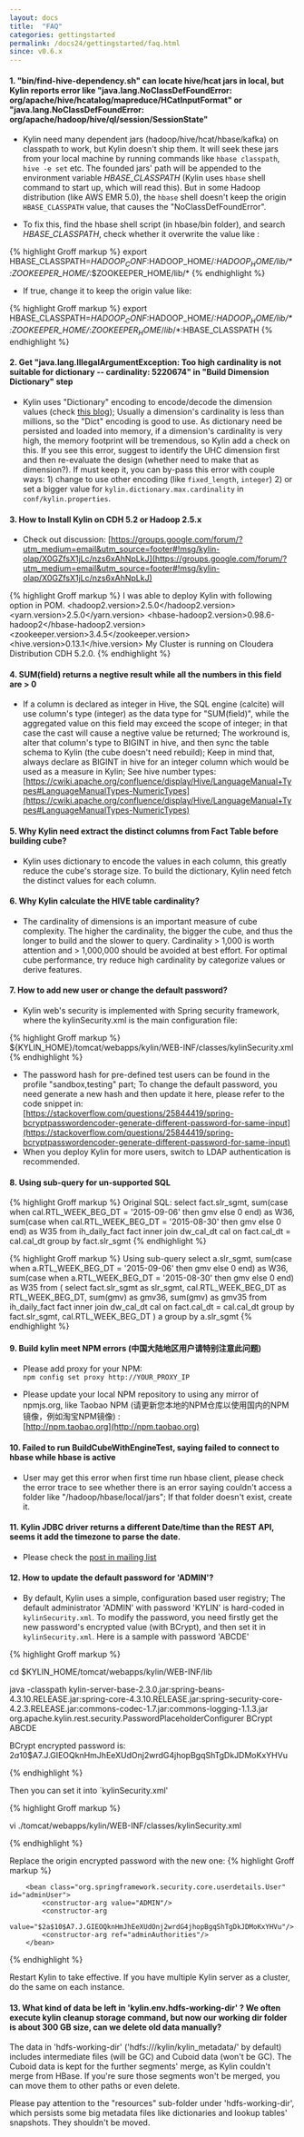 ```yaml
---
layout: docs
title:  "FAQ"
categories: gettingstarted
permalink: /docs24/gettingstarted/faq.html
since: v0.6.x
---
```


#### 1. "bin/find-hive-dependency.sh" can locate hive/hcat jars in local, but Kylin reports error like "java.lang.NoClassDefFoundError: org/apache/hive/hcatalog/mapreduce/HCatInputFormat" or "java.lang.NoClassDefFoundError: org/apache/hadoop/hive/ql/session/SessionState"

  * Kylin need many dependent jars (hadoop/hive/hcat/hbase/kafka) on classpath to work, but Kylin doesn't ship them. It will seek these jars from your local machine by running commands like `hbase classpath`, `hive -e set` etc. The founded jars' path will be appended to the environment variable *HBASE_CLASSPATH* (Kylin uses `hbase` shell command to start up, which will read this). But in some Hadoop distribution (like AWS EMR 5.0), the `hbase` shell doesn't keep the origin `HBASE_CLASSPATH` value, that causes the "NoClassDefFoundError".

  * To fix this, find the hbase shell script (in hbase/bin folder), and search *HBASE_CLASSPATH*, check whether it overwrite the value like :

  {% highlight Groff markup %}
  export HBASE_CLASSPATH=$HADOOP_CONF:$HADOOP_HOME/*:$HADOOP_HOME/lib/*:$ZOOKEEPER_HOME/*:$ZOOKEEPER_HOME/lib/*
  {% endhighlight %}

  * If true, change it to keep the origin value like:

   {% highlight Groff markup %}
  export HBASE_CLASSPATH=$HADOOP_CONF:$HADOOP_HOME/*:$HADOOP_HOME/lib/*:$ZOOKEEPER_HOME/*:$ZOOKEEPER_HOME/lib/*:$HBASE_CLASSPATH
  {% endhighlight %}

#### 2. Get "java.lang.IllegalArgumentException: Too high cardinality is not suitable for dictionary -- cardinality: 5220674" in "Build Dimension Dictionary" step

  * Kylin uses "Dictionary" encoding to encode/decode the dimension values (check [this blog](/blog/2015/08/13/kylin-dictionary/)); Usually a dimension's cardinality is less than millions, so the "Dict" encoding is good to use. As dictionary need be persisted and loaded into memory, if a dimension's cardinality is very high, the memory footprint will be tremendous, so Kylin add a check on this. If you see this error, suggest to identify the UHC dimension first and then re-evaluate the design (whether need to make that as dimension?). If must keep it, you can by-pass this error with couple ways: 1) change to use other encoding (like `fixed_length`, `integer`) 2) or set a bigger value for `kylin.dictionary.max.cardinality` in `conf/kylin.properties`.


#### 3. How to Install Kylin on CDH 5.2 or Hadoop 2.5.x

  * Check out discussion: [https://groups.google.com/forum/?utm_medium=email&utm_source=footer#!msg/kylin-olap/X0GZfsX1jLc/nzs6xAhNpLkJ](https://groups.google.com/forum/?utm_medium=email&utm_source=footer#!msg/kylin-olap/X0GZfsX1jLc/nzs6xAhNpLkJ)

  {% highlight Groff markup %}
  I was able to deploy Kylin with following option in POM.
  <hadoop2.version>2.5.0</hadoop2.version>
  <yarn.version>2.5.0</yarn.version>
  <hbase-hadoop2.version>0.98.6-hadoop2</hbase-hadoop2.version>
  <zookeeper.version>3.4.5</zookeeper.version>
  <hive.version>0.13.1</hive.version>
  My Cluster is running on Cloudera Distribution CDH 5.2.0.
  {% endhighlight %}


#### 4. SUM(field) returns a negtive result while all the numbers in this field are > 0
  * If a column is declared as integer in Hive, the SQL engine (calcite) will use column's type (integer) as the data type for "SUM(field)", while the aggregated value on this field may exceed the scope of integer; in that case the cast will cause a negtive value be returned; The workround is, alter that column's type to BIGINT in hive, and then sync the table schema to Kylin (the cube doesn't need rebuild); Keep in mind that, always declare as BIGINT in hive for an integer column which would be used as a measure in Kylin; See hive number types: [https://cwiki.apache.org/confluence/display/Hive/LanguageManual+Types#LanguageManualTypes-NumericTypes](https://cwiki.apache.org/confluence/display/Hive/LanguageManual+Types#LanguageManualTypes-NumericTypes)

#### 5. Why Kylin need extract the distinct columns from Fact Table before building cube?
  * Kylin uses dictionary to encode the values in each column, this greatly reduce the cube's storage size. To build the dictionary, Kylin need fetch the distinct values for each column.

#### 6. Why Kylin calculate the HIVE table cardinality?
  * The cardinality of dimensions is an important measure of cube complexity. The higher the cardinality, the bigger the cube, and thus the longer to build and the slower to query. Cardinality > 1,000 is worth attention and > 1,000,000 should be avoided at best effort. For optimal cube performance, try reduce high cardinality by categorize values or derive features.

#### 7. How to add new user or change the default password?
  * Kylin web's security is implemented with Spring security framework, where the kylinSecurity.xml is the main configuration file:

   {% highlight Groff markup %}
   ${KYLIN_HOME}/tomcat/webapps/kylin/WEB-INF/classes/kylinSecurity.xml
   {% endhighlight %}

  * The password hash for pre-defined test users can be found in the profile "sandbox,testing" part; To change the default password, you need generate a new hash and then update it here, please refer to the code snippet in: [https://stackoverflow.com/questions/25844419/spring-bcryptpasswordencoder-generate-different-password-for-same-input](https://stackoverflow.com/questions/25844419/spring-bcryptpasswordencoder-generate-different-password-for-same-input)
  * When you deploy Kylin for more users, switch to LDAP authentication is recommended.

#### 8. Using sub-query for un-supported SQL

{% highlight Groff markup %}
Original SQL:
select fact.slr_sgmt,
sum(case when cal.RTL_WEEK_BEG_DT = '2015-09-06' then gmv else 0 end) as W36,
sum(case when cal.RTL_WEEK_BEG_DT = '2015-08-30' then gmv else 0 end) as W35
from ih_daily_fact fact
inner join dw_cal_dt cal on fact.cal_dt = cal.cal_dt
group by fact.slr_sgmt
{% endhighlight %}

{% highlight Groff markup %}
Using sub-query
select a.slr_sgmt,
sum(case when a.RTL_WEEK_BEG_DT = '2015-09-06' then gmv else 0 end) as W36,
sum(case when a.RTL_WEEK_BEG_DT = '2015-08-30' then gmv else 0 end) as W35
from (
    select fact.slr_sgmt as slr_sgmt,
    cal.RTL_WEEK_BEG_DT as RTL_WEEK_BEG_DT,
    sum(gmv) as gmv36,
    sum(gmv) as gmv35
    from ih_daily_fact fact
    inner join dw_cal_dt cal on fact.cal_dt = cal.cal_dt
    group by fact.slr_sgmt, cal.RTL_WEEK_BEG_DT
) a
group by a.slr_sgmt
{% endhighlight %}

#### 9. Build kylin meet NPM errors (中国大陆地区用户请特别注意此问题)

  * Please add proxy for your NPM:  
  `npm config set proxy http://YOUR_PROXY_IP`

  * Please update your local NPM repository to using any mirror of npmjs.org, like Taobao NPM (请更新您本地的NPM仓库以使用国内的NPM镜像，例如淘宝NPM镜像) :  
  [http://npm.taobao.org](http://npm.taobao.org)

#### 10. Failed to run BuildCubeWithEngineTest, saying failed to connect to hbase while hbase is active
  * User may get this error when first time run hbase client, please check the error trace to see whether there is an error saying couldn't access a folder like "/hadoop/hbase/local/jars"; If that folder doesn't exist, create it.

#### 11. Kylin JDBC driver returns a different Date/time than the REST API, seems it add the timezone to parse the date.
  * Please check the [post in mailing list](http://apache-kylin.74782.x6.nabble.com/JDBC-query-result-Date-column-get-wrong-value-td5370.html)


#### 12. How to update the default password for 'ADMIN'?
  * By default, Kylin uses a simple, configuration based user registry; The default administrator 'ADMIN' with password 'KYLIN' is hard-coded in `kylinSecurity.xml`. To modify the password, you need firstly get the new password's encrypted value (with BCrypt), and then set it in `kylinSecurity.xml`. Here is a sample with password 'ABCDE'
  
{% highlight Groff markup %}

cd $KYLIN_HOME/tomcat/webapps/kylin/WEB-INF/lib

java -classpath kylin-server-base-2.3.0.jar:spring-beans-4.3.10.RELEASE.jar:spring-core-4.3.10.RELEASE.jar:spring-security-core-4.2.3.RELEASE.jar:commons-codec-1.7.jar:commons-logging-1.1.3.jar org.apache.kylin.rest.security.PasswordPlaceholderConfigurer BCrypt ABCDE

BCrypt encrypted password is:
$2a$10$A7.J.GIEOQknHmJhEeXUdOnj2wrdG4jhopBgqShTgDkJDMoKxYHVu

{% endhighlight %}

Then you can set it into `kylinSecurity.xml'

{% highlight Groff markup %}

vi ./tomcat/webapps/kylin/WEB-INF/classes/kylinSecurity.xml

{% endhighlight %}

Replace the origin encrypted password with the new one: 
{% highlight Groff markup %}

        <bean class="org.springframework.security.core.userdetails.User" id="adminUser">
            <constructor-arg value="ADMIN"/>
            <constructor-arg
                    value="$2a$10$A7.J.GIEOQknHmJhEeXUdOnj2wrdG4jhopBgqShTgDkJDMoKxYHVu"/>
            <constructor-arg ref="adminAuthorities"/>
        </bean>
        
{% endhighlight %}

Restart Kylin to take effective. If you have multiple Kylin server as a cluster, do the same on each instance. 

#### 13. What kind of data be left in 'kylin.env.hdfs-working-dir' ? We often execute kylin cleanup storage command, but now our working dir folder is about 300 GB size, can we delete old data manually?

The data in 'hdfs-working-dir' ('hdfs:///kylin/kylin_metadata/' by default) includes intermediate files (will be GC) and Cuboid data (won't be GC). The Cuboid data is kept for the further segments' merge, as Kylin couldn't merge from HBase. If you're sure those segments won't be merged, you can move them to other paths or even delete.

Please pay attention to the "resources" sub-folder under 'hdfs-working-dir', which persists some big metadata files like  dictionaries and lookup tables' snapshots. They shouldn't be moved.